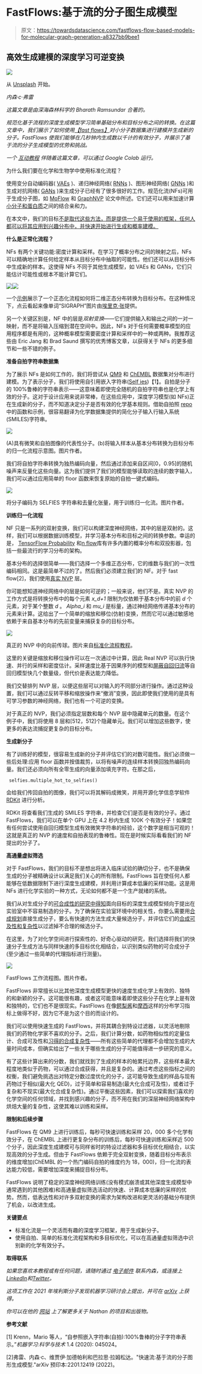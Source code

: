 # FastFlows:基于流的分子图生成模型

> 原文：<https://towardsdatascience.com/fastflows-flow-based-models-for-molecular-graph-generation-a8327bb9bee1>

## 高效生成建模的深度学习可逆变换

![](img/f35cb5efee2b0444212833c7721d9ed1.png)

从 [Unsplash](https://unsplash.com/photos/cCthPLHmrzI) 开始。

*内森·c·弗雷*

*这篇文章是由深海森林科学的 Bharath Ramsundar 合著的。*

*规范化基于流程的深度生成模型学习简单基础分布和目标分布之间的转换。在这篇文章中，我们展示了如何使用*[*【fast flows】*](https://arxiv.org/abs/2201.12419)*对小分子数据集进行建模并生成新的分子。FastFlows 使我们能够在几秒钟内生成数以千计的有效分子，并展示了基于流的分子生成模型的优势和挑战。*

*一个* [*互动教程*](https://github.com/deepchem/deepchem/blob/master/examples/tutorials/Training_a_Normalizing_Flow_on_QM9.ipynb) *伴随着这篇文章，可以通过 Google Colab 运行。*

为什么我们要在化学和生物学中使用标准化流程？

使用变分自动编码器( [VAEs](https://pubs.acs.org/doi/10.1021/acscentsci.7b00572) )、递归神经网络( [RNNs](https://pubs.acs.org/doi/full/10.1021/acscentsci.7b00512) )、图形神经网络( [GNNs](https://iopscience.iop.org/article/10.1088/2632-2153/abcf91/meta) )和生成对抗网络( [GANs](https://arxiv.org/pdf/1805.11973.pdf) )来生成分子已经有了很多很好的工作。规范化流(NFs)可用于生成分子图，如 [MoFlow](https://arxiv.org/pdf/2006.10137.pdf) 和 [GraphNVP](https://arxiv.org/pdf/1905.11600.pdf) 论文中所述。它们还可以用来加速计算[小分子和蛋白质](https://arxiv.org/pdf/2002.04913.pdf)之间的结合亲和力。

在本文中，我们的目标[不是取代这些方法，而是提供一个易于使用的框架，任何人都可以将其应用到兴趣分布中，并快速开始进行生成和概率建模。](https://arxiv.org/abs/2201.12419)

**什么是正常化流程？**

NFs 有两个关键功能:密度计算和采样。在学习了概率分布之间的映射之后，NFs 可以精确地计算任何给定样本从目标分布中抽取的可能性。他们还可以从目标分布中生成新的样本。这使得 NFs 不同于其他生成模型，如 VAEs 和 GANs，它们只能估计可能性或根本不能计算它们。

![](img/9c95b9956d389bfca126e556ffc86040.png)![](img/fd5583a3727f51fb3634e09827d29e70.png)

一个[示例](https://blog.evjang.com/2018/01/nf2.html)展示了一个正态化流程如何将二维正态分布转换为目标分布。在这种情况下，点云看起来像单词“SIGRAPH”图片由[埃里克·张](https://blog.evjang.com/2018/01/nf2.html)提供。

另一个关键区别是，NF 中的层是*双射变换*——它们提供输入和输出之间的一对一映射，而不是将输入压缩到潜在空间中。因此，NFs 对于任何需要概率模型的应用程序都是有用的，这种概率模型需要密度计算和采样中的一种或两种。我推荐这些由 Eric Jang 和 Brad Saund 撰写的优秀博客文章，以获得关于 NFs 的更多细节和一些不错的例子。

**准备自拍字符串数据集**

为了展示 NFs 是如何工作的，我们将尝试从 [QM9](https://www.nature.com/articles/sdata201422) 和 [ChEMBL](https://www.ebi.ac.uk/chembl/) 数据集对分布进行建模。为了表示分子，我们将使用自引用嵌入字符串([Self ies](https://arxiv.org/abs/1905.13741))【1】。自拍是分子的 100%鲁棒的字符串表示——这意味着即使完全随机的自拍字符串也是化学上有效的分子。这对于设计应用来说非常棒，在这些应用中，深度学习模型(如 NFs)正在生成新的分子，而不知道决定分子是否有效的化学基本规则。借助自拍照 [repo](https://github.com/aspuru-guzik-group/selfies) 中的函数和示例，很容易翻译为化学数据集提供的简化分子输入行输入系统(SMILES)字符串。

![](img/089d61322f9de2c9b5b7268c0ea6061d.png)

(A)具有微笑和自拍图像的代表性分子。(b)将输入样本从基本分布转换为目标分布的归一化流程示意图。图片作者。

我们将自拍字符串转换为独热编码向量，然后通过添加来自区间[0，0.95]的随机噪声来反量化这些向量。这为我们提供了我们的模型能够读取的连续的数字输入，我们可以通过应用简单的 floor 函数来恢复原始的自拍一键式编码。

![](img/605468afaac4113111469f20c9aa8bb4.png)

将分子编码为 SELFIES 字符串和去量化张量，用于训练归一化流。图片作者。

**训练归一化流程**

NF 只是一系列的双射变换，我们可以构建深度神经网络，其中的层是双射的。这样，我们可以根据数据训练模型，并学习基本分布和目标之间的转换参数。幸运的是， [TensorFlow Probability](https://www.tensorflow.org/probability) 和[n flow](https://doi.org/10.5281/zenodo.4296287)库有许多内置的概率分布和双投影器，包括一些最流行的学习分布的架构。

基本分布的选择很简单——我们选择一个多维正态分布，它的维数与我们的一次性编码相同。这是最简单不过的了。然后我们必须建立我们的 NF。对于 fast flow[2]，我们使用[真实 NVP](http://arxiv.org/abs/1605.08803) 层。

你可能想知道神经网络中的层是如何可逆的；一般来说，他们不是。真实 NVP 的工作方式是将转换分布中的每个元素 *x_d+1* 限制为仅依赖于基本分布中的前 *d* 个元素，对于某个整数 *d* 。 *Alpha_i* 和 *mu_i* 是标量，通过神经网络传递基本分布的元素来计算。这给出了一个简单的缩放和移位(仿射)变换，然而它可以通过敏感地依赖于来自基本分布的先前变量来捕获复杂的目标分布。

![](img/c9152c0d601dd30e62add1d62d4f45e5.png)

真正的 NVP 中的向前传球。图片来自[标准化流程教程](https://blog.evjang.com/2018/01/nf2.html)。

这里的关键是缩放和移位操作可以在一次通过中计算，因此 Real NVP 可以执行快速、并行的采样和密度估计。采样速度比基于因果序列的模型和[屏蔽自回归流](https://arxiv.org/abs/1705.07057)等自回归模型快几个数量级，但代价是表达能力降低。

我们交替排列 NVP 层，以便这些层可以对输入的不同部分进行操作。通过这种设置，我们可以通过反转平移和缩放操作来“撤消”变换，因此即使我们使用的是具有可学习参数的神经网络，我们也有一个可逆的变换。

对于真正的 NVP，我们必须指定层数和每个 NVP 层中隐藏单元的数量。在这个例子中，我们将使用 8 层和[512，512]个隐藏单元。我们可以增加这些数字，使更多的表达流捕捉更复杂的目标分布。

**生成新分子**

有了训练好的模型，很容易生成新的分子并评估它们的对数可能性。我们必须做一些后处理:应用 floor 函数并按值裁剪，以将有噪声的连续样本转换回独热编码向量。我们还必须向所有全零生成的向量添加填充字符。在那之后，

```
 selfies.multiple_hot_to_selfies() 
```

会给我们传回自拍的图像，我们可以将其解码成微笑，并用开源化学信息学软件 [RDKit](https://www.rdkit.org/) 进行分析。

RDKit 将查看我们生成的 SMILES 字符串，并检查它们是否是有效的分子。通过 FastFlows，我们可以在单个 GPU 上在 4.2 秒内生成 100K 个有效分子！如果您有任何尝试使用自回归模型生成有效微笑字符串的经验，这个数字是相当可观的！这就是真正的 NVP 的速度和自拍表现的鲁棒性。现在是时候实际看看我们的 NF 提出的分子了。

**高通量虚拟筛选**

对于 FastFlows，我们的目标不是想出将进入临床试验的确切分子，也不是确保生成的分子被精确设计以满足我们关心的所有限制。FastFlows 旨在使任何人都能够在低数据限制下进行深度生成建模，并利用计算成本低廉的采样功能。这是用 NFs 进行化学实验的一种方式，无论如何都不是一个生产就绪的系统。

我们从对生成分子的[可合成性的研究中得知](https://pubs.acs.org/doi/abs/10.1021/acs.jcim.0c00174)面向目标的深度生成模型倾向于提出在实验室中不容易制造的分子。为了确保在实验室环境中的相关性，你要么需要用[合成规划](https://arxiv.org/abs/2110.06389)直接生成分子，要么有快速的方法生成大量候选分子，并评估它们的[合成可及性和复杂性](https://pubs.acs.org/doi/10.1021/acs.jcim.7b00622)以过滤掉不合理的候选分子。

在这里，为了对化学空间进行探索性的、好奇心驱动的研究，我们选择将我们的快速分子生成方法与同样快速的多目标优化相结合，以识别类似药物的可合成分子(至少通过一些简单的代理指标进行测量)。

![](img/5e7a861c60ac126805e49231af257395.png)

FastFlows 工作流程图。图片作者。

FastFlows 非常擅长以比其他深度生成模型更快的速度生成化学上有效的、独特的和新颖的分子。这可能很有趣，或者这可能意味着即使这些分子在化学上是有效和独特的，它们也不是很现实。FastFlows 在像[鳄梨酱](https://arxiv.org/pdf/1811.09621.pdf)和[摩西](https://github.com/molecularsets/moses)这样的分布学习指标上做得不好，因为它不是为这个目的而设计的。

我们可以使用快速生成的 FastFlows，并将其耦合到特设过滤器，以灵活地剔除我们的药物化学家不喜欢的分子。之后，我们计算分数，如药物相似性的定量估计、合成可及性和[习得的合成复杂性](https://pubs.acs.org/doi/10.1021/acs.jcim.7b00622)——所有这些简单的代理都不会增加生成的大量时间成本，但确实给出了一些关于哪些生成的分子可能值得进一步研究的意义。

有了这些计算出来的分数，我们就找到了生成的样本的帕累托边界，这些样本最大程度地类似于药物，可以通过合成获得，并且是复杂的。通过考虑这些指标之间的权衡，我们避免挑选出对特定分数过度优化的分子，这可能导致生成的样品与现有药物过于相似(最大化 QED)，过于简单和容易制造(最大化合成可及性)，或者过于复杂和不现实(最大化合成复杂性)。通过平衡这些因素，我们可以探索我们喜欢的化学空间的任何领域，并找到感兴趣的分子，而不用在我们的深层神经网络架构中烘焙大量的复杂性，这使其难以训练和采样。

**限制和后续步骤**

FastFlows 在 QM9 上进行训练后，每秒可快速训练和采样 20，000 多个化学有效分子，在 ChEMBL 上进行更复杂分布的训练后，每秒可快速训练和采样近 500 个分子，因此深度生成建模可与同样省时的特设过滤器和多目标优化相结合，以实现高效的分子生成。但由于 FastFlows 依赖于完全双射变换，随着目标分布表示的维度增加(ChEMBL 的一个热门编码自拍的维度约为 18，000)，归一化流的表达能力较低，需要增加深度来捕捉目标分布。

FastFlows 说明了稳定的深度神经网络训练(没有模式崩溃或其他深度生成模型中通常遇到的其他困难)和高通量虚拟筛选活动的快速、计算成本低廉的采样的优势。然而，低表达性和对许多双射变换的需求为架构改进和更灵活的基础分布提供了机会，以改进生成。

**关键要点**

*   标准化流是一个灵活而有趣的深度学习框架，用于生成新分子。
*   使用自拍、简单的标准化流程架构和多目标优化，可以在高通量虚拟筛选中识别新的化学有效分子。

**取得联系**

*如果您喜欢本教程或有任何问题，请随时通过* [*电子邮件*](mailto:ncfrey@mit.edu) *联系内森，或连接上*[*LinkedIn*](https://www.linkedin.com/in/ncfrey)*和*[*Twitter*](https://twitter.com/nc_frey)*。*

*这项工作在 2021 年埃利斯分子发现机器学习研讨会上提出，并可在* [*arXiv*](https://arxiv.org/abs/2201.12419) *上获得。*

*你可以在他的* [*网站*](https://ncfrey.github.io/) *上了解更多关于 Nathan 的项目和出版物。*

**参考文献**

[1] Krenn，Mario 等人，“自参照嵌入字符串(自拍):100%鲁棒的分子字符串表示。”*机器学习:科学与技术* 1.4 (2020): 045024。

[2]弗雷、内森·c、维贾伊·加德帕利和巴拉思·拉姆松达。"快速流:基于流的分子图形生成模型."arXiv 预印本:2201.12419 (2022)。